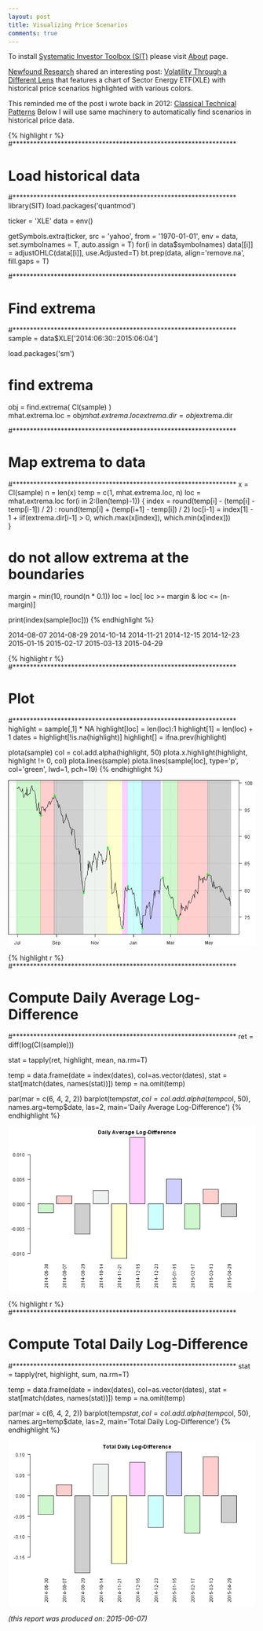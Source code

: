 ```yaml
---
layout: post
title: Visualizing Price Scenarios
comments: true
---
```



To install [Systematic Investor Toolbox (SIT)](https://github.com/systematicinvestor/SIT) please visit [About](/about) page.





[Newfound Research](http://blog.thinknewfound.com) shared an interesting post:
[Volatility Through a Different Lens](http://blog.thinknewfound.com/2015/06/weekly-commentary-volatility-different-lens/)
that features a chart of Sector Energy ETF(XLE) with historical price scenarios highlighted with
various colors. 

This reminded me of the post i wrote back in 2012: [Classical Technical Patterns](https://systematicinvestor.wordpress.com/2012/05/22/classical-technical-patterns/)
Below I will use same machinery to automatically find scenarios in historical price data.


{% highlight r %}
#*****************************************************************
# Load historical data
#*****************************************************************
library(SIT)
load.packages('quantmod')

ticker = 'XLE'
data = env()

getSymbols.extra(ticker, src = 'yahoo', from = '1970-01-01', env = data,  set.symbolnames = T, auto.assign = T)
	for(i in data$symbolnames) data[[i]] = adjustOHLC(data[[i]], use.Adjusted=T)
bt.prep(data, align='remove.na', fill.gaps = T)


#*****************************************************************
# Find extrema
#*****************************************************************
sample = data$XLE['2014:06:30::2015:06:04']	

load.packages('sm') 

# find extrema	
obj = find.extrema( Cl(sample) )	
	mhat.extrema.loc = obj$mhat.extrema.loc
	extrema.dir = obj$extrema.dir

#*****************************************************************
# Map extrema to data
#*****************************************************************
x = Cl(sample)
n = len(x)
temp = c(1, mhat.extrema.loc, n)
loc =  mhat.extrema.loc
for(i in 2:(len(temp)-1)) {	
	index = round(temp[i] - (temp[i] - temp[i-1]) / 2) : round(temp[i] + (temp[i+1] - temp[i]) / 2)
	loc[i-1] = index[1] - 1 + iif(extrema.dir[i-1] > 0, which.max(x[index]), which.min(x[index]))		
}

# do not allow extrema at the boundaries	
margin = min(10, round(n * 0.1))
loc = loc[ loc >= margin & loc <= (n-margin)]

print(index(sample[loc]))
{% endhighlight %}



2014-08-07
2014-08-29
2014-10-14
2014-11-21
2014-12-15
2014-12-23
2015-01-15
2015-02-17
2015-03-13
2015-04-29
    




{% highlight r %}
#*****************************************************************
# Plot
#*****************************************************************
highlight = sample[,1] * NA
	highlight[loc] = len(loc):1
	highlight[1] = len(loc) + 1
	dates = highlight[!is.na(highlight)]
	highlight[] = ifna.prev(highlight)
		
plota(sample)
	col = col.add.alpha(highlight, 50)
plota.x.highlight(highlight, highlight != 0, col)
plota.lines(sample)
	plota.lines(sample[loc], type='p', col='green', lwd=1, pch=19)
{% endhighlight %}

![plot of chunk plot-2](/public/images/2015-06-06-Scenarios/plot-2-1.png) 

{% highlight r %}
#*****************************************************************
# Compute Daily Average Log-Difference
#*****************************************************************
ret = diff(log(Cl(sample)))

stat = tapply(ret, highlight, mean, na.rm=T)

temp = data.frame(date = index(dates), col=as.vector(dates), stat = stat[match(dates, names(stat))])
	temp = na.omit(temp)

par(mar = c(6, 4, 2, 2))
barplot(temp$stat, col=col.add.alpha(temp$col, 50), names.arg=temp$date, las=2, main='Daily Average Log-Difference')
{% endhighlight %}

![plot of chunk plot-2](/public/images/2015-06-06-Scenarios/plot-2-2.png) 

{% highlight r %}
#*****************************************************************
# Compute Total Daily Log-Difference
#*****************************************************************
stat = tapply(ret, highlight, sum, na.rm=T)

temp = data.frame(date = index(dates), col=as.vector(dates), stat = stat[match(dates, names(stat))])
	temp = na.omit(temp)

par(mar = c(6, 4, 2, 2))
barplot(temp$stat, col=col.add.alpha(temp$col, 50), names.arg=temp$date, las=2, main='Total Daily Log-Difference')
{% endhighlight %}

![plot of chunk plot-2](/public/images/2015-06-06-Scenarios/plot-2-3.png) 



*(this report was produced on: 2015-06-07)*
